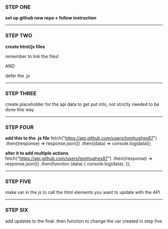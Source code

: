 ### STEP ONE

**set up github new repo + follow instruction**

---

### STEP TWO

**create html/js files**

remember to link the files!

AND

defer the .js

---

### STEP THREE

create placeholder for the api data to get put into, not strictly needed to be done this way

---

### STEP FOUR

**add this to the .js file**
fetch("https://api.github.com/users/tomhughes87")
.then((response) => response.json())
.then((data) => console.log(data));

**alter it to add multiple actions**
fetch("https://api.github.com/users/tomhughes87")
.then((response) => response.json())
.then(function (data) {
console.log(data);
});

---

### STEP FIVE

make var in the js to call the html elements you want to update with the API

---

### STEP SIX

add updates to the final .then function to change the var created in step five
